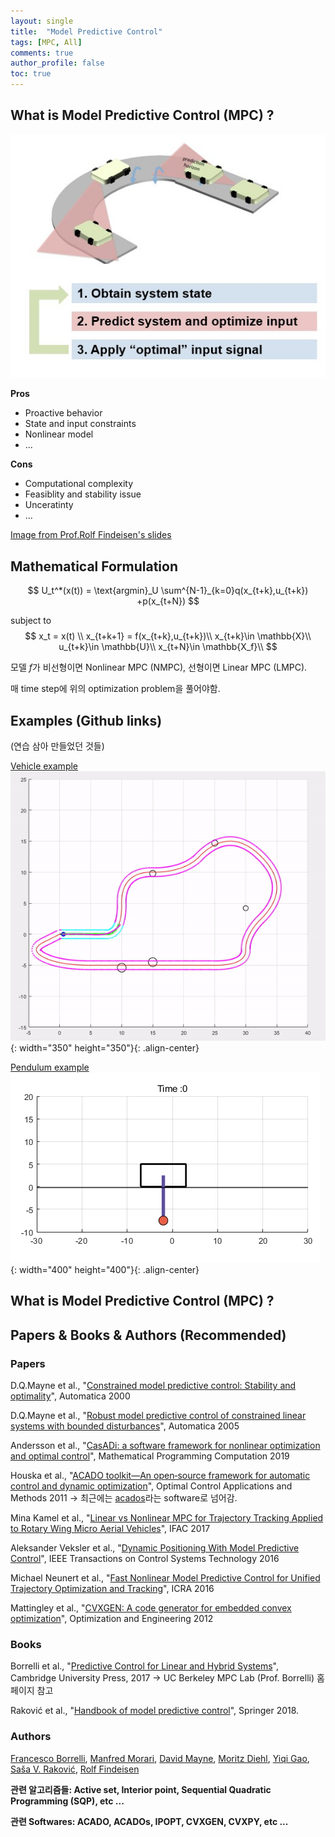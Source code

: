 ```yaml
---
layout: single
title:  "Model Predictive Control"
tags: [MPC, All]
comments: true
author_profile: false
toc: true
---
```

## What is Model Predictive Control (MPC) ?
![title](/fig/MPC_intro.jpg)

**Pros**
- Proactive behavior
- State and input constraints
- Nonlinear model
- ...

**Cons**
- Computational complexity
- Feasiblity and stability issue
- Unceratinty
- ...
  
[Image from Prof.Rolf Findeisen's slides](http://ifatwww.et.uni-magdeburg.de/syst/cdc2012/workshopallslides.pdf)

## Mathematical Formulation
$$
U_t^*(x(t)) = \text{argmin}_U \sum^{N-1}_{k=0}q(x_{t+k},u_{t+k}) +p(x_{t+N}) 
$$

subject to
$$
x_t = x(t) \\
x_{t+k+1} = f(x_{t+k},u_{t+k})\\
x_{t+k}\in \mathbb{X}\\
u_{t+k}\in \mathbb{U}\\
x_{t+N}\in \mathbb{X_f}\\
$$

모델 $f$가 비선형이면 Nonlinear MPC (NMPC), 선형이면 Linear MPC (LMPC).

매 time step에 위의 optimization problem을 풀어야함.

## Examples (Github links)
(연습 삼아 만들었던 것들)

[Vehicle example](https://github.com/lee-ck/Model-Predictive-Control)
![title](/fig/result_gif.gif){: width="350" height="350"}{: .align-center}


[Pendulum example](https://github.com/lee-ck/Inverted-pendulum-on-a-cart-control---MPC-LQR-PID)
![title](/fig/MPC_Invert.gif){: width="400" height="400"}{: .align-center}


## What is Model Predictive Control (MPC) ?


## Papers & Books & Authors (Recommended)

### **Papers**

D.Q.Mayne et al., "[Constrained model predictive control: Stability and optimality](https://www.sciencedirect.com/science/article/pii/S0005109899002149)", Automatica 2000

D.Q.Mayne et al., "[Robust model predictive control of constrained linear systems with bounded disturbances](https://www.sciencedirect.com/science/article/pii/S0005109804002870)", Automatica 2005

Andersson et al., "[CasADi: a software framework for nonlinear optimization and optimal control](https://web.casadi.org/)", Mathematical Programming Computation 2019

Houska et al., "[ACADO toolkit—An open‐source framework for automatic control and dynamic optimization](https://acado.github.io/)", Optimal Control Applications and Methods 2011
&rarr; 최근에는 [acados](https://docs.acados.org/)라는 software로 넘어감.

Mina Kamel et al., "[Linear vs Nonlinear MPC for Trajectory Tracking Applied to Rotary Wing Micro Aerial Vehicles](https://arxiv.org/abs/1611.09240)", IFAC 2017

Aleksander Veksler et al., "[Dynamic Positioning With Model Predictive Control](https://ieeexplore.ieee.org/abstract/document/7386641)", IEEE Transactions on Control Systems Technology 2016

Michael Neunert et al., "[Fast Nonlinear Model Predictive Control for Unified Trajectory Optimization and Tracking](https://ieeexplore.ieee.org/document/7487274)", ICRA 2016

Mattingley et al., "[CVXGEN: A code generator for embedded convex optimization](https://cvxgen.com/docs/index.html)", Optimization and Engineering 2012


### **Books**

Borrelli et al., "[Predictive Control for Linear and Hybrid Systems](http://www.mpc.berkeley.edu/mpc-course-material)", Cambridge University Press, 2017
&rarr; UC Berkeley MPC Lab (Prof. Borrelli) 홈페이지 참고

Raković et al., "[Handbook of model predictive control](https://books.google.co.kr/books?hl=ko&lr=&id=I3VsDwAAQBAJ&oi=fnd&pg=PR7&dq=Handbook+of+Model+Predictive+Control&ots=cYbWddt2H-&sig=0mYkxV24zMX_gDIQH6YMExPuosM#v=onepage&q=Handbook%20of%20Model%20Predictive%20Control&f=false)", Springer 2018.


### **Authors**

[Francesco Borrelli](https://scholar.google.co.kr/citations?user=Cz-Q_IsAAAAJ&hl=ko&oi=ao),
[Manfred Morari](https://scholar.google.co.kr/citations?user=JiW8z50AAAAJ&hl=ko&oi=sra),
[David Mayne](https://scholar.google.co.kr/citations?user=0d7Yj9sAAAAJ&hl=ko&oi=sra),
[Moritz Diehl](https://scholar.google.co.kr/citations?user=JEwMX6wAAAAJ&hl=ko&oi=sra),
[Yiqi Gao](https://scholar.google.co.kr/citations?user=yX4ibDoAAAAJ&hl=ko&oi=ao),
[Saša V. Raković](https://scholar.google.co.kr/citations?user=8qIjI0EAAAAJ&hl=ko&oi=sra),
[Rolf Findeisen](https://scholar.google.com/citations?user=51blT9cAAAAJ&hl=en)



**관련 알고리즘들:
Active set, Interior point, Sequential Quadratic Programming (SQP), etc ...**

**관련 Softwares: 
ACADO, ACADOs, IPOPT, CVXGEN, CVXPY, etc ...**